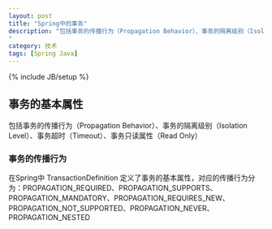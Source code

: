 ```yaml
---
layout: post
title: "Spring中的事务"
description: "包括事务的传播行为（Propagation Behavior）、事务的隔离级别（Isolation Level）、事务超时（Timeout）、事务只读属性（Read Only） 
"
category: 技术
tags: [Spring Java]
---
```

{% include JB/setup %}

## 事务的基本属性

包括事务的传播行为（Propagation Behavior）、事务的隔离级别（Isolation Level）、事务超时（Timeout）、事务只读属性（Read Only）

### 事务的传播行为

在Spring中 TransactionDefinition 定义了事务的基本属性，对应的传播行为分为：PROPAGATION_REQUIRED、PROPAGATION_SUPPORTS、PROPAGATION_MANDATORY、PROPAGATION_REQUIRES_NEW、PROPAGATION_NOT_SUPPORTED、PROPAGATION_NEVER、PROPAGATION_NESTED



